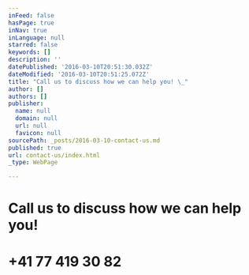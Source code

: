 ```yaml
---
inFeed: false
hasPage: true
inNav: true
inLanguage: null
starred: false
keywords: []
description: ''
datePublished: '2016-03-10T20:51:30.032Z'
dateModified: '2016-03-10T20:51:25.072Z'
title: "Call us to discuss how we can help you! \_"
author: []
authors: []
publisher:
  name: null
  domain: null
  url: null
  favicon: null
sourcePath: _posts/2016-03-10-contact-us.md
published: true
url: contact-us/index.html
_type: WebPage

---
```

# Call us to discuss how we can help you!  

# +41 77 419 30 82